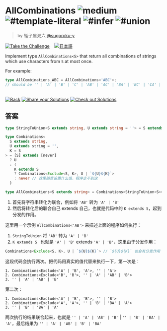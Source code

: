<!--info-header-start--><h1>AllCombinations <img src="https://img.shields.io/badge/-medium-d9901a" alt="medium"/> <img src="https://img.shields.io/badge/-%23template--literal-999" alt="#template-literal"/> <img src="https://img.shields.io/badge/-%23infer-999" alt="#infer"/> <img src="https://img.shields.io/badge/-%23union-999" alt="#union"/></h1><blockquote><p>by 蛭子屋双六 <a href="https://github.com/sugoroku-y" target="_blank">@sugoroku-y</a></p></blockquote><p><a href="https://tsch.js.org/4260/play" target="_blank"><img src="https://img.shields.io/badge/-Take%20the%20Challenge-3178c6?logo=typescript&logoColor=white" alt="Take the Challenge"/></a> &nbsp;&nbsp;&nbsp;<a href="./README.ja.md" target="_blank"><img src="https://img.shields.io/badge/-%E6%97%A5%E6%9C%AC%E8%AA%9E-gray" alt="日本語"/></a> </p><!--info-header-end-->

Implement type ```AllCombinations<S>``` that return all combinations of strings which use characters from ```S``` at most once.

For example:

```ts
type AllCombinations_ABC = AllCombinations<'ABC'>;
// should be '' | 'A' | 'B' | 'C' | 'AB' | 'AC' | 'BA' | 'BC' | 'CA' | 'CB' | 'ABC' | 'ACB' | 'BAC' | 'BCA' | 'CAB' | 'CBA'
```


<!--info-footer-start--><br><a href="../../README.md" target="_blank"><img src="https://img.shields.io/badge/-Back-grey" alt="Back"/></a> <a href="https://tsch.js.org/4260/answer" target="_blank"><img src="https://img.shields.io/badge/-Share%20your%20Solutions-teal" alt="Share your Solutions"/></a> <a href="https://tsch.js.org/4260/solutions" target="_blank"><img src="https://img.shields.io/badge/-Check%20out%20Solutions-de5a77?logo=awesome-lists&logoColor=white" alt="Check out Solutions"/></a> <!--info-footer-end-->

## 答案
```ts
type StringToUnion<S extends string, U extends string = ''> = S extends `${infer A}${infer B}` ? StringToUnion<B, A | U> : U 

type Combinations<
  S extends string,
  U extends string = '',
  K = S
> = [S] extends [never] 
  ? U 
  : (
    K extends S 
    ? Combinations<Exclude<S, K>, U | `${U}${K}`> 
    : never // 这里随意设置什么值，程序走不到这
  )

type AllCombinations<S extends string> = Combinations<StringToUnion<S>>
```
1. 首先将字符串转化为联合，例如将 `'AB'` 转为 `'A' | 'B'`
2. 然后将转化后的联合自己 extends 自己，也就是代码中的 `K extends S`，起到分发的作用。

这里用一个示例 `AllCombinations<'AB'>` 来描述上面的程序如何执行：
1. `StringToUnion` 将 `'AB'` 转为 `'A' | 'B'`
2. `K extends S ` 也就是 `'A' | 'B'` extends `'A' | 'B'`，这里由于分发作用：

```ts
Combinations<Exclude<S, K>, U | `${U}${K}`> // `${U}${K}` 也会有分发作用
```

这段代码会执行两次。把代码用真实的值代替来执行一下，第一次是：
```
1. Combinations<Exclude<'A' | 'B', 'A'>, '' | 'A'>
2. Combinations<Exclude<'B', 'B'>, '' | 'A' | 'AB' | 'B'>
3. '' | 'A' | 'AB' | 'B'
```
第二次：
```
1. Combinations<Exclude<'A' | 'B', 'B'>, '' | 'B'>
2. Combinations<Exclude<'A', 'A'>, '' | 'B' | 'BA' | 'A'>
3. '' | 'B' | 'BA' | 'A'
```
两次执行的结果联合起来，也就是 `'' | 'A' | 'AB' | 'B'` | `'' | 'B' | 'BA' | 'A'`，最后结果为 `'' | 'A' | 'AB' | 'B' | 'BA'`